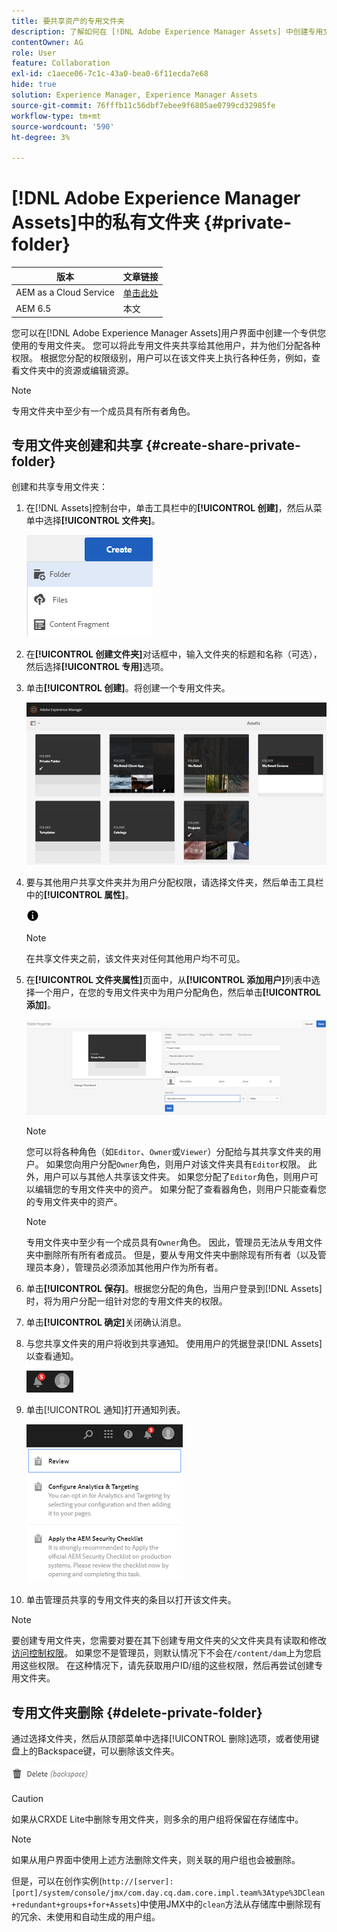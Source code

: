 ```yaml
---
title: 要共享资产的专用文件夹
description: 了解如何在 [!DNL Adobe Experience Manager Assets] 中创建专用文件夹并与其他用户共享，以及为其分配各种权限。
contentOwner: AG
role: User
feature: Collaboration
exl-id: c1aece06-7c1c-43a0-bea0-6f11ecda7e68
hide: true
solution: Experience Manager, Experience Manager Assets
source-git-commit: 76fffb11c56dbf7ebee9f6805ae0799cd32985fe
workflow-type: tm+mt
source-wordcount: '590'
ht-degree: 3%

---
```


# [!DNL Adobe Experience Manager Assets]中的私有文件夹 {#private-folder}

| 版本 | 文章链接 |
| -------- | ---------------------------- |
| AEM as a Cloud Service | [单击此处](https://experienceleague.adobe.com/docs/experience-manager-cloud-service/content/assets/manage/private-folder.html?lang=en) |
| AEM 6.5 | 本文 |

您可以在[!DNL Adobe Experience Manager Assets]用户界面中创建一个专供您使用的专用文件夹。 您可以将此专用文件夹共享给其他用户，并为他们分配各种权限。 根据您分配的权限级别，用户可以在该文件夹上执行各种任务，例如，查看文件夹中的资源或编辑资源。

>[!NOTE]
>
>专用文件夹中至少有一个成员具有所有者角色。

## 专用文件夹创建和共享 {#create-share-private-folder}

创建和共享专用文件夹：

1. 在[!DNL Assets]控制台中，单击工具栏中的&#x200B;**[!UICONTROL 创建]**，然后从菜单中选择&#x200B;**[!UICONTROL 文件夹]**。

   ![创建资源文件夹](assets/Create-folder.png)

1. 在&#x200B;**[!UICONTROL 创建文件夹]**&#x200B;对话框中，输入文件夹的标题和名称（可选），然后选择&#x200B;**[!UICONTROL 专用]**&#x200B;选项。

1. 单击&#x200B;**[!UICONTROL 创建]**。将创建一个专用文件夹。

   ![chlimage_1-413](assets/chlimage_1-413.png)

1. 要与其他用户共享文件夹并为用户分配权限，请选择文件夹，然后单击工具栏中的&#x200B;**[!UICONTROL 属性]**。

   ![信息选项](assets/do-not-localize/info-circle-icon.png)

   >[!NOTE]
   >
   >在共享文件夹之前，该文件夹对任何其他用户均不可见。

1. 在&#x200B;**[!UICONTROL 文件夹属性]**&#x200B;页面中，从&#x200B;**[!UICONTROL 添加用户]**&#x200B;列表中选择一个用户，在您的专用文件夹中为用户分配角色，然后单击&#x200B;**[!UICONTROL 添加]**。

   ![chlimage_1-415](assets/chlimage_1-415.png)

   >[!NOTE]
   >
   >您可以将各种角色（如`Editor`、`Owner`或`Viewer`）分配给与其共享文件夹的用户。 如果您向用户分配`Owner`角色，则用户对该文件夹具有`Editor`权限。 此外，用户可以与其他人共享该文件夹。 如果您分配了`Editor`角色，则用户可以编辑您的专用文件夹中的资产。 如果分配了查看器角色，则用户只能查看您的专用文件夹中的资产。

   >[!NOTE]
   >
   >专用文件夹中至少有一个成员具有`Owner`角色。 因此，管理员无法从专用文件夹中删除所有所有者成员。 但是，要从专用文件夹中删除现有所有者（以及管理员本身），管理员必须添加其他用户作为所有者。

1. 单击&#x200B;**[!UICONTROL 保存]**。根据您分配的角色，当用户登录到[!DNL Assets]时，将为用户分配一组针对您的专用文件夹的权限。
1. 单击&#x200B;**[!UICONTROL 确定]**&#x200B;关闭确认消息。
1. 与您共享文件夹的用户将收到共享通知。 使用用户的凭据登录[!DNL Assets]以查看通知。

   ![chlimage_1-416](assets/chlimage_1-416.png)

1. 单击[!UICONTROL 通知]打开通知列表。

   ![通知列表](assets/Assets-Notification.png)

1. 单击管理员共享的专用文件夹的条目以打开该文件夹。

>[!NOTE]
>
>要创建专用文件夹，您需要对要在其下创建专用文件夹的父文件夹具有读取和修改[访问控制权限](/help/sites-administering/security.md#permissions-in-aem)。 如果您不是管理员，则默认情况下不会在`/content/dam`上为您启用这些权限。 在这种情况下，请先获取用户ID/组的这些权限，然后再尝试创建专用文件夹。

## 专用文件夹删除 {#delete-private-folder}

通过选择文件夹，然后从顶部菜单中选择[!UICONTROL 删除]选项，或者使用键盘上的Backspace键，可以删除该文件夹。

![删除顶部菜单中的选项](assets/delete-option.png)

>[!CAUTION]
>
>如果从CRXDE Lite中删除专用文件夹，则多余的用户组将保留在存储库中。

>[!NOTE]
>
>如果从用户界面中使用上述方法删除文件夹，则关联的用户组也会被删除。
>
>但是，可以在创作实例(`http://[server]:[port]/system/console/jmx/com.day.cq.dam.core.impl.team%3Atype%3DClean+redundant+groups+for+Assets`)中使用JMX中的`clean`方法从存储库中删除现有的冗余、未使用和自动生成的用户组。
